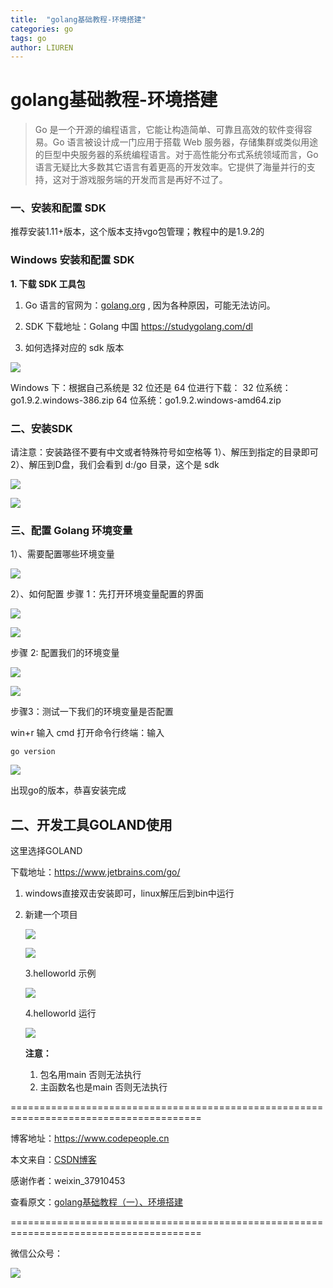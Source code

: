 ```yaml
---
title:  "golang基础教程-环境搭建"
categories: go
tags: go
author: LIUREN
---
```


# golang基础教程-环境搭建

> Go 是一个开源的编程语言，它能让构造简单、可靠且高效的软件变得容易。Go 语言被设计成一门应用于搭载 Web 服务器，存储集群或类似用途的巨型中央服务器的系统编程语言。对于高性能分布式系统领域而言，Go 语言无疑比大多数其它语言有着更高的开发效率。它提供了海量并行的支持，这对于游戏服务端的开发而言是再好不过了。



###  一、安装和配置 SDK

推荐安装1.11+版本，这个版本支持vgo包管理；教程中的是1.9.2的

### Windows 安装和配置 SDK

**1. 下载 SDK 工具包**

1. Go 语言的官网为：[golang.org](http://golang.org/) , 因为各种原因，可能无法访问。

2. SDK 下载地址：Golang 中国 <https://studygolang.com/dl>

3. 如何选择对应的 sdk 版本


![](https://www.codepeople.cn/imges/go/001.png)

Windows 下：根据自己系统是 32 位还是 64 位进行下载：
32 位系统：go1.9.2.windows-386.zip
64 位系统：go1.9.2.windows-amd64.zip

### 二、安装SDK

请注意：安装路径不要有中文或者特殊符号如空格等
1）、解压到指定的目录即可
2）、解压到D盘，我们会看到 d:/go 目录，这个是 sdk

![](https://www.codepeople.cn/imges/go/002.png)

![](https://www.codepeople.cn/imges/go/003.png)

### 三、配置 Golang 环境变量

1）、需要配置哪些环境变量

![](https://www.codepeople.cn/imges/go/004.png)

2）、如何配置
步骤 1：先打开环境变量配置的界面

![](https://www.codepeople.cn/imges/go/005.png)

![](https://www.codepeople.cn/imges/go/006.png)

步骤 2: 配置我们的环境变量

![](https://www.codepeople.cn/imges/go/007.png)

![](https://www.codepeople.cn/imges/go/008.png)

步骤3：测试一下我们的环境变量是否配置

win+r 输入 cmd 打开命令行终端：输入

```shell
go version
```

![](https://www.codepeople.cn/imges/go/009.png)

出现go的版本，恭喜安装完成



## 二、开发工具GOLAND使用

这里选择GOLAND

下载地址：<https://www.jetbrains.com/go/>

1. windows直接双击安装即可，linux解压后到bin中运行

2. 新建一个项目

   ![](https://www.codepeople.cn/imges/go/010.png)

   ![](https://www.codepeople.cn/imges/go/011.png)

   3.helloworld 示例

   ![](https://www.codepeople.cn/imges/go/012.png)

   4.helloworld 运行

   ![](https://www.codepeople.cn/imges/go/013.png)

   **注意：**

   1. 包名用main 否则无法执行
   2. 主函数名也是main 否则无法执行

=======================================================================================

博客地址：<https://www.codepeople.cn>

本文来自：[CSDN博客](https://studygolang.com/wr?u=http://blog.csdn.net)

感谢作者：weixin_37910453

查看原文：[golang基础教程（一）、环境搭建](https://studygolang.com/wr?u=https%3a%2f%2fblog.csdn.net%2fweixin_37910453%2farticle%2fdetails%2f86674506)

=======================================================================================

微信公众号：

![](https://www.codepeople.cn/imges/weixin_icon/weixin.jpg)
